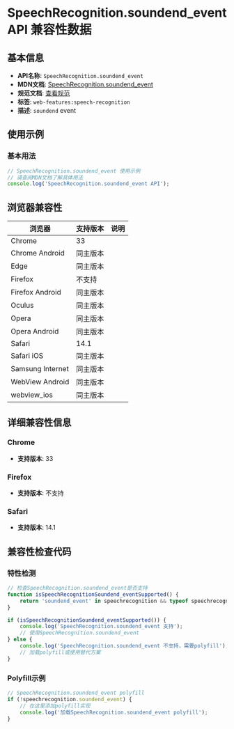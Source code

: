 # SpeechRecognition.soundend_event API 兼容性数据

## 基本信息

- **API名称**: `SpeechRecognition.soundend_event`
- **MDN文档**: [SpeechRecognition.soundend_event](https://developer.mozilla.org/docs/Web/API/SpeechRecognition/soundend_event)
- **规范文档**: [查看规范](https://webaudio.github.io/web-speech-api/#eventdef-speechrecognition-soundend,https://webaudio.github.io/web-speech-api/#dom-speechrecognition-onsoundend)
- **标签**: `web-features:speech-recognition`
- **描述**: `soundend` event

## 使用示例

### 基本用法

```javascript
// SpeechRecognition.soundend_event 使用示例
// 请查阅MDN文档了解具体用法
console.log('SpeechRecognition.soundend_event API');
```

## 浏览器兼容性

| 浏览器 | 支持版本 | 说明 |
|--------|----------|------|
| Chrome | 33 |  |
| Chrome Android | 同主版本 |  |
| Edge | 同主版本 |  |
| Firefox | 不支持 |  |
| Firefox Android | 同主版本 |  |
| Oculus | 同主版本 |  |
| Opera | 同主版本 |  |
| Opera Android | 同主版本 |  |
| Safari | 14.1 |  |
| Safari iOS | 同主版本 |  |
| Samsung Internet | 同主版本 |  |
| WebView Android | 同主版本 |  |
| webview_ios | 同主版本 |  |

## 详细兼容性信息

### Chrome

- **支持版本**: 33

### Firefox

- **支持版本**: 不支持

### Safari

- **支持版本**: 14.1

## 兼容性检查代码

### 特性检测

```javascript
// 检查SpeechRecognition.soundend_event是否支持
function isSpeechRecognitionSoundend_eventSupported() {
    return 'soundend_event' in speechrecognition && typeof speechrecognition.soundend_event === 'function';
}

if (isSpeechRecognitionSoundend_eventSupported()) {
    console.log('SpeechRecognition.soundend_event 支持');
    // 使用SpeechRecognition.soundend_event
} else {
    console.log('SpeechRecognition.soundend_event 不支持，需要polyfill');
    // 加载polyfill或使用替代方案
}
```

### Polyfill示例

```javascript
// SpeechRecognition.soundend_event polyfill
if (!speechrecognition.soundend_event) {
    // 在这里添加polyfill实现
    console.log('加载SpeechRecognition.soundend_event polyfill');
}
```

